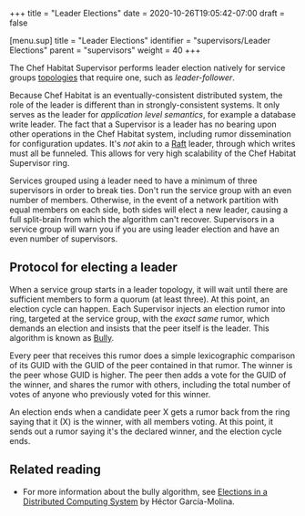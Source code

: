 +++
title = "Leader Elections"
date = 2020-10-26T19:05:42-07:00
draft = false


[menu.sup]
    title = "Leader Elections"
    identifier = "supervisors/Leader Elections"
    parent = "supervisors"
    weight = 40
+++

The Chef Habitat Supervisor performs leader election natively for service groups [topologies](../services/service_group_topologies) that require one, such as _leader-follower_.

Because Chef Habitat is an eventually-consistent distributed system, the role of the leader is different than in strongly-consistent systems. It only serves as the leader for _application level semantics_, for example a database write leader. The fact that a Supervisor is a leader has no bearing upon other operations in the Chef Habitat system, including rumor dissemination for configuration updates. It's _not_ akin to a [Raft](https://raft.github.io/) leader, through which writes must all be funneled. This allows for very high scalability of the Chef Habitat Supervisor ring.

Services grouped using a leader need to have a minimum of three supervisors in order to break ties. Don't run the service group with an even number of members. Otherwise, in the event of a network partition with equal members on each side, both sides will elect a new leader, causing a full split-brain from which the algorithm can't recover. Supervisors in a service group will warn you if you are using leader election and have an even number of supervisors.

## Protocol for electing a leader

When a service group starts in a leader topology, it will wait until there are sufficient members to form a quorum (at least three). At this point, an election cycle can happen. Each Supervisor injects an election rumor into ring, targeted at the service group, with the _exact same_ rumor, which demands an election and insists that the peer itself is the leader. This algorithm is known as [Bully](https://en.wikipedia.org/wiki/Bully_algorithm).

Every peer that receives this rumor does a simple lexicographic comparison of its GUID with the GUID of the peer contained in that rumor. The winner is the peer whose GUID is higher. The peer then adds a vote for the GUID of the winner, and shares the rumor with others, including the total number of votes of anyone who previously voted for this winner.

An election ends when a candidate peer X gets a rumor back from the ring saying that it (X) is the winner, with all members voting. At this point, it sends out a rumor saying it's the declared winner, and the election cycle ends.

## Related reading

- For more information about the bully algorithm, see [Elections in a Distributed Computing System](http://dl.acm.org/citation.cfm?id=1309451) by Héctor García-Molina.

